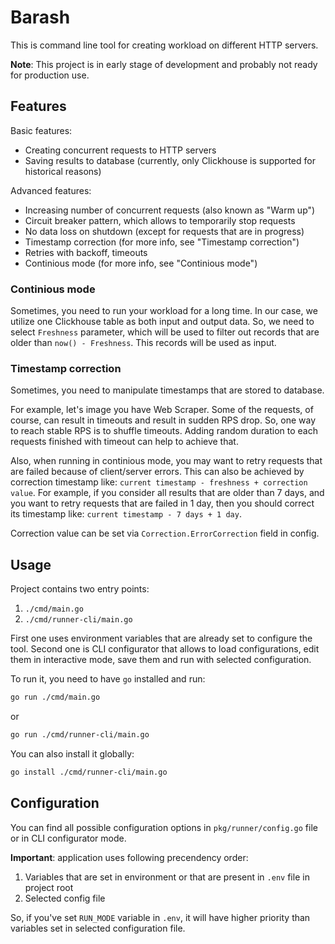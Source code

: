 # Barash

This is command line tool for creating workload on different HTTP servers.

**Note**: This project is in early stage of development and probably not ready
for production use.

## Features

Basic features:
- Creating concurrent requests to HTTP servers
- Saving results to database (currently, only Clickhouse is supported for historical reasons)

Advanced features:
- Increasing number of concurrent requests (also known as "Warm up")
- Circuit breaker pattern, which allows to temporarily stop requests
- No data loss on shutdown (except for requests that are in progress)
- Timestamp correction (for more info, see "Timestamp correction")
- Retries with backoff, timeouts
- Continious mode (for more info, see "Continious mode")

### Continious mode

Sometimes, you need to run your workload for a long time. In our case, we
utilize one Clickhouse table as both input and output data. So, we need to
select `Freshness` parameter, which will be used to filter out records that
are older than `now() - Freshness`. This records will be used as input.


### Timestamp correction

Sometimes, you need to manipulate timestamps that are stored to database.

For example, let's image you have Web Scraper. Some of the requests, of course,
can result in timeouts and result in sudden RPS drop. So, one way to reach
stable RPS is to shuffle timeouts. Adding random duration to each requests
finished with timeout can help to achieve that.

Also, when running in continious mode, you may want to retry requests that
are failed because of client/server errors. This can also be achieved by
correction timestamp like: `current timestamp - freshness + correction value`. For example,
if you consider all results that are older than 7 days, and you want to retry
requests that are failed in 1 day, then you should correct its timestamp like:
`current timestamp - 7 days + 1 day`.

Correction value can be set via `Correction.ErrorCorrection` field in config.


## Usage

Project contains two entry points:
1. `./cmd/main.go`
2. `./cmd/runner-cli/main.go`


First one uses environment variables that are already set to configure the tool.
Second one is CLI configurator that allows to load configurations, edit them
in interactive mode, save them and run with selected configuration.

To run it, you need to have `go` installed and run:

```bash
go run ./cmd/main.go
```

or

```bash
go run ./cmd/runner-cli/main.go
```

You can also install it globally:
```bash
go install ./cmd/runner-cli/main.go
```


## Configuration

You can find all possible configuration options in `pkg/runner/config.go` file or
in CLI configurator mode.

**Important**: application uses following precendency order:
1. Variables that are set in environment or that are present in `.env` file in project root
2. Selected config file

So, if you've set `RUN_MODE` variable in `.env`, it will have higher priority than
variables set in selected configuration file.

